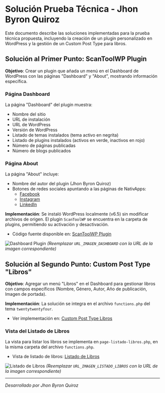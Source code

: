 # Solución Prueba Técnica - Jhon Byron Quiroz

Este documento describe las soluciones implementadas para la prueba técnica propuesta, incluyendo la creación de un plugin personalizado en WordPress y la gestión de un Custom Post Type para libros.

## Solución al Primer Punto: ScanToolWP Plugin

**Objetivo**: Crear un plugin que añada un menú en el Dashboard de WordPress con las páginas "Dashboard" y "About", mostrando información específica.

### Página Dashboard

La página "Dashboard" del plugin muestra:

- Nombre del sitio
- URL de instalación
- URL de WordPress
- Versión de WordPress
- Listado de temas instalados (tema activo en negrita)
- Listado de plugins instalados (activos en verde, inactivos en rojo)
- Número de páginas publicadas
- Número de blogs publicados

### Página About

La página "About" incluye:

- Nombre del autor del plugin (Jhon Byron Quiroz)
- Botones de redes sociales apuntando a las páginas de NativApps:
  - [Facebook](https://www.facebook.com/nativapps)
  - [Instagram](https://www.instagram.com/nativapps/)
  - [LinkedIn](https://www.linkedin.com/company/nativapps-inc/)

**Implementación**: Se instaló WordPress localmente (v6.5) sin modificar archivos de origen. El plugin `ScanToolWP` se encuentra en la carpeta de plugins, permitiendo su activación y desactivación.

- Código fuente disponible en: [ScanToolWP Plugin](https://github.com/jhonbyronquirozperez/Soluci-n-Prueba-t-cnica-Jhon-Quiroz/blob/main/wp-content/plugins/ScanToolWP/Scantool.php)

![Dashboard Plugin](https://cdn.shopify.com/s/files/1/0843/0167/6823/files/image3.png?v=1712788914)  *(Reemplazar `URL_IMAGEN_DASHBOARD` con la URL de la imagen correspondiente)*

## Solución al Segundo Punto: Custom Post Type "Libros"

**Objetivo**: Agregar un menú "Libros" en el Dashboard para gestionar libros con campos específicos (Nombre, Género, Autor, Año de publicación, Imagen de portada).

**Implementación**: La solución se integra en el archivo `functions.php` del tema `twentytwentyfour`.

- Ver implementación en: [Custom Post Type Libros](https://github.com/jhonbyronquirozperez/Soluci-n-Prueba-t-cnica-Jhon-Quiroz/blob/main/wp-content/themes/twentytwentyfour/functions.php)

### Vista del Listado de Libros

La vista para listar los libros se implementa en `page-listado-libros.php`, en la misma carpeta del archivo `functions.php`.

- Vista de listado de libros: [Listado de Libros](https://github.com/jhonbyronquirozperez/Soluci-n-Prueba-t-cnica-Jhon-Quiroz/blob/main/wp-content/themes/twentytwentyfour/page-listado-libros.php)

![Listado de Libros](URL_IMAGEN_LISTADO_LIBROS)  *(Reemplazar `URL_IMAGEN_LISTADO_LIBROS` con la URL de la imagen correspondiente)*

---

*Desarrollado por Jhon Byron Quiroz*
